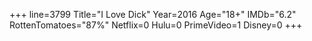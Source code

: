 +++
line=3799
Title="I Love Dick"
Year=2016
Age="18+"
IMDb="6.2"
RottenTomatoes="87%"
Netflix=0
Hulu=0
PrimeVideo=1
Disney=0
+++

